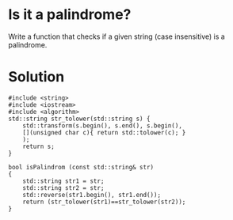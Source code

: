 # Is it a palindrome?
Write a function that checks if a given string (case insensitive) is a palindrome.
# Solution
```
#include <string>
#include <iostream>
#include <algorithm>
std::string str_tolower(std::string s) {
    std::transform(s.begin(), s.end(), s.begin(), 
    [](unsigned char c){ return std::tolower(c); } 
    );
    return s;
}

bool isPalindrom (const std::string& str)
{
    std::string str1 = str;
    std::string str2 = str;
    std::reverse(str1.begin(), str1.end());
    return (str_tolower(str1)==str_tolower(str2));
}
```